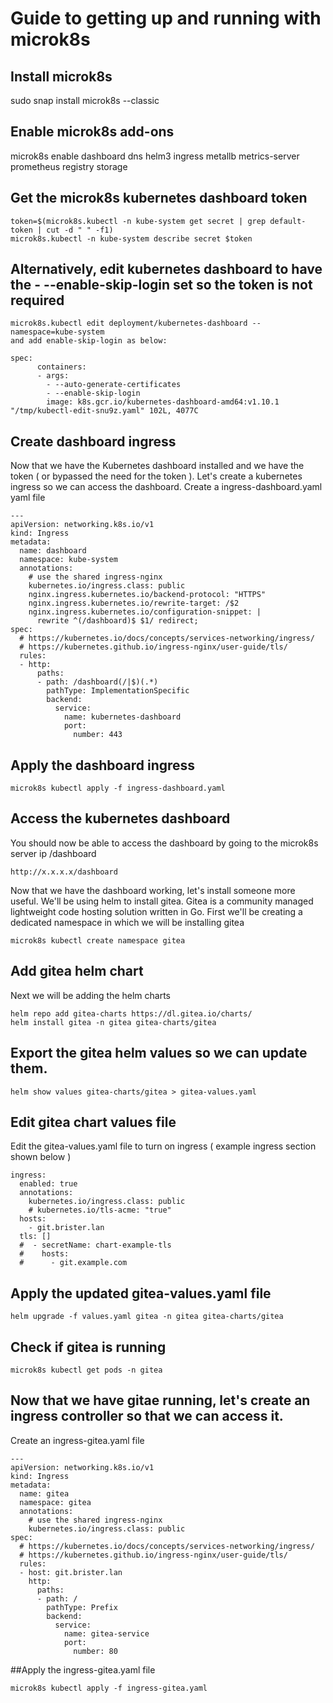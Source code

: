 # Guide to getting up and running with microk8s

## Install microk8s
sudo snap install microk8s --classic

## Enable microk8s add-ons
microk8s enable dashboard dns helm3 ingress metallb metrics-server prometheus registry storage

## Get the microk8s kubernetes dashboard token
```
token=$(microk8s.kubectl -n kube-system get secret | grep default-token | cut -d " " -f1)
microk8s.kubectl -n kube-system describe secret $token
```

## Alternatively, edit kubernetes dashboard to have the - --enable-skip-login set so the token is not required
```
microk8s.kubectl edit deployment/kubernetes-dashboard --namespace=kube-system
and add enable-skip-login as below:

spec:
      containers:
      - args:
        - --auto-generate-certificates
        - --enable-skip-login
        image: k8s.gcr.io/kubernetes-dashboard-amd64:v1.10.1
"/tmp/kubectl-edit-snu9z.yaml" 102L, 4077C    
```

## Create dashboard ingress
Now that we have the Kubernetes dashboard installed and we have the token ( or bypassed the need for the token ). Let's create a kubernetes ingress so we can access the dashboard.
Create a ingress-dashboard.yaml yaml file

```
---
apiVersion: networking.k8s.io/v1
kind: Ingress
metadata:
  name: dashboard
  namespace: kube-system
  annotations:
    # use the shared ingress-nginx
    kubernetes.io/ingress.class: public
    nginx.ingress.kubernetes.io/backend-protocol: "HTTPS"
    nginx.ingress.kubernetes.io/rewrite-target: /$2
    nginx.ingress.kubernetes.io/configuration-snippet: |
      rewrite ^(/dashboard)$ $1/ redirect;
spec:
  # https://kubernetes.io/docs/concepts/services-networking/ingress/
  # https://kubernetes.github.io/ingress-nginx/user-guide/tls/
  rules:
  - http:
      paths:
      - path: /dashboard(/|$)(.*)
        pathType: ImplementationSpecific
        backend:
          service:
            name: kubernetes-dashboard
            port:
              number: 443
```

## Apply the dashboard ingress
```
microk8s kubectl apply -f ingress-dashboard.yaml
```

## Access the kubernetes dashboard
You should now be able to access the dashboard by going to the microk8s server ip /dashboard
```
http://x.x.x.x/dashboard
```

Now that we have the dashboard working, let's install someone more useful.
We'll be using helm to install gitea. Gitea is a community managed lightweight code hosting solution written in Go.
First we'll be creating a dedicated namespace in which we will be installing gitea
```
microk8s kubectl create namespace gitea
```

## Add gitea helm chart
Next we will be adding the helm charts
```
helm repo add gitea-charts https://dl.gitea.io/charts/
helm install gitea -n gitea gitea-charts/gitea
```
## Export the gitea helm values so we can update them.
```
helm show values gitea-charts/gitea > gitea-values.yaml
```

## Edit gitea chart values file
Edit the gitea-values.yaml file to turn on ingress ( example ingress section shown below )
```
ingress:
  enabled: true 
  annotations: 
    kubernetes.io/ingress.class: public 
    # kubernetes.io/tls-acme: "true"
  hosts:
    - git.brister.lan
  tls: []
  #  - secretName: chart-example-tls
  #    hosts:
  #      - git.example.com
```
## Apply the updated gitea-values.yaml file
```
helm upgrade -f values.yaml gitea -n gitea gitea-charts/gitea
```

## Check if gitea is running
```
microk8s kubectl get pods -n gitea
```

## Now that we have gitae running, let's create an ingress controller so that we can access it.
Create an ingress-gitea.yaml file 
```
---
apiVersion: networking.k8s.io/v1
kind: Ingress
metadata:
  name: gitea 
  namespace: gitea 
  annotations:
    # use the shared ingress-nginx
    kubernetes.io/ingress.class: public
spec:
  # https://kubernetes.io/docs/concepts/services-networking/ingress/
  # https://kubernetes.github.io/ingress-nginx/user-guide/tls/
  rules:
  - host: git.brister.lan
    http:
      paths:
      - path: /
        pathType: Prefix
        backend:
          service:
            name: gitea-service
            port:
              number: 80 
```

##Apply the ingress-gitea.yaml file
```
microk8s kubectl apply -f ingress-gitea.yaml
```
